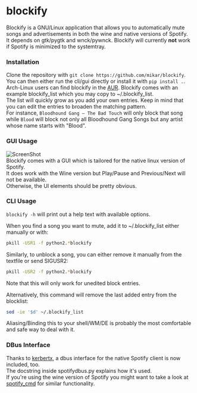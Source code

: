 # blockify

Blockify is a GNU/Linux application that allows you to automatically mute songs and advertisements in both the wine and native versions of Spotify.  
It depends on gtk/pygtk and wnck/pywnck.
Blockify will currently __not__ work if Spotify is minimized to the systemtray.  

### Installation
Clone the repository with `git clone https://github.com/mikar/blockify`.  
You can then either run the cli/gui directly or install it with `pip install .`. 
Arch-Linux users can find blockify in the [AUR](https://aur.archlinux.org/packages/blockify/).
Blockify comes with an example blockify_list which you may copy to ~/.blockify_list.  
The list will quickly grow as you add your own entries. Keep in mind that you can edit the entries to broaden the matching pattern.  
For instance, `Bloodhound Gang – The Bad Touch` will only block that song while `Blood` will block not only all Bloodhound Gang Songs but any artist whose name starts with "Blood".  

### GUI Usage
![ScreenShot](http://a.pomf.se/dzngqg.png)  
Blockify comes with a GUI which is tailored for the native linux version of Spotify.  
It does work with the Wine version but Play/Pause and Previous/Next will not be available.  
Otherwise, the UI elements should be pretty obvious.

### CLI Usage

`blockify -h` will print out a help text with available options.

When you find a song you want to mute, add it to ~/.blockify_list either manually or with:
``` bash
pkill -USR1 -f python2.*blockify
```

Similarly, to unblock a song, you can either remove it manually from the textfile or send SIGUSR2:
``` bash
pkill -USR2 -f python2.*blockify
```
Note that this will only work for unedited block entries.  

Alternatively, this command will remove the last added entry from the blocklist:
``` bash
sed -ie '$d' ~/.blockify_list
```

Aliasing/Binding this to your shell/WM/DE is probably the most comfortable and safe way to deal with it.

### DBus Interface

Thanks to [kerbertx](https://github.com/kebertx/blockify), a dbus interface for the native Spotify client is now included, too.  
The docstring inside spotifydbus.py explains how it's used.  
If you're using the wine version of Spotify you might want to take a look at [spotify_cmd](https://code.google.com/p/spotifycmd/) for similar functionality.